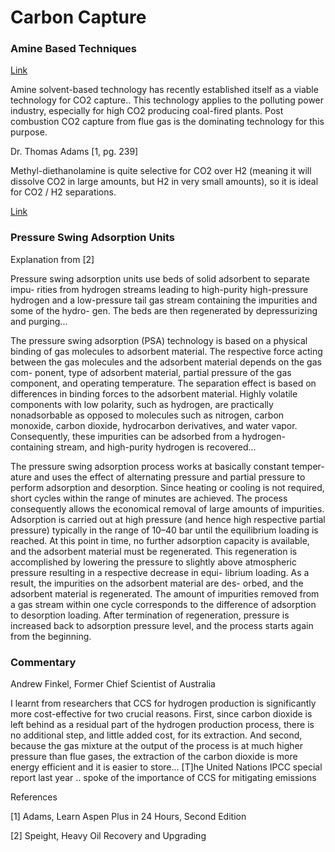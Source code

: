 # Carbon Capture

### Amine Based Techniques

[Link](https://www.sciencedirect.com/science/article/pii/S2772656822000124)

Amine solvent-based technology has recently established itself as a
viable technology for CO2 capture.. This technology applies to the
polluting power industry, especially for high CO2 producing coal-fired
plants. Post combustion CO2 capture from flue gas is the dominating
technology for this purpose.

Dr. Thomas Adams [1, pg. 239]

Methyl-diethanolamine is quite selective for CO2 over H2 (meaning it
will dissolve CO2 in large amounts, but H2 in very small amounts), so
it is ideal for CO2 / H2 separations.

[Link](https://www.smh.com.au/environment/sustainability/how-i-became-a-convert-to-hydrogen-20191220-p53lyz.html)


### Pressure Swing Adsorption Units

Explanation from [2]

Pressure swing adsorption units use beds of solid adsorbent to separate impu-
rities from hydrogen streams leading to high-purity high-pressure hydrogen and
a low-pressure tail gas stream containing the impurities and some of the hydro-
gen. The beds are then regenerated by depressurizing and purging...

The pressure swing adsorption (PSA) technology is based on a physical
binding of gas molecules to adsorbent material. The respective force
acting between the gas molecules and the adsorbent material depends on
the gas com- ponent, type of adsorbent material, partial pressure of
the gas component, and operating temperature. The separation effect is
based on differences in binding forces to the adsorbent
material. Highly volatile components with low polarity, such as
hydrogen, are practically nonadsorbable as opposed to molecules such
as nitrogen, carbon monoxide, carbon dioxide, hydrocarbon derivatives,
and water vapor. Consequently, these impurities can be adsorbed from a
hydrogen-containing stream, and high-purity hydrogen is recovered...

The pressure swing adsorption process works at basically constant
temper- ature and uses the effect of alternating pressure and partial
pressure to perform adsorption and desorption. Since heating or
cooling is not required, short cycles within the range of minutes are
achieved. The process consequently allows the economical removal of
large amounts of impurities. Adsorption is carried out at high
pressure (and hence high respective partial pressure) typically in the
range of 10–40 bar until the equilibrium loading is reached. At this
point in time, no further adsorption capacity is available, and the
adsorbent material must be regenerated. This regeneration is
accomplished by lowering the pressure to slightly above atmospheric
pressure resulting in a respective decrease in equi- librium
loading. As a result, the impurities on the adsorbent material are
des- orbed, and the adsorbent material is regenerated. The amount of
impurities removed from a gas stream within one cycle corresponds to
the difference of adsorption to desorption loading. After termination
of regeneration, pressure is increased back to adsorption pressure
level, and the process starts again from the beginning.

### Commentary

Andrew Finkel, Former Chief Scientist of Australia

I learnt from researchers that CCS for hydrogen production is
significantly more cost-effective for two crucial reasons. First,
since carbon dioxide is left behind as a residual part of the hydrogen
production process, there is no additional step, and little added
cost, for its extraction. And second, because the gas mixture at the
output of the process is at much higher pressure than flue gases, the
extraction of the carbon dioxide is more energy efficient and it is
easier to store... [T]he United Nations IPCC special report last year
.. spoke of the importance of CCS for mitigating emissions












References

[1] Adams, Learn Aspen Plus in 24 Hours, Second Edition

[2] Speight, Heavy Oil Recovery and Upgrading

